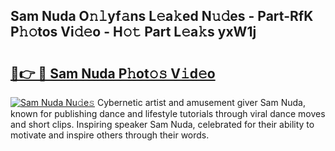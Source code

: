 ## Sam Nuda O𝚗𝚕yf𝚊ns L𝚎a𝚔ed N𝚞𝚍es - Part-RfK P𝚑𝚘tos Vi𝚍𝚎o - H𝚘𝚝 Part L𝚎a𝚔s yxW1j

# <h2><a href="http://kf7g45r.oniu.top/?m=Sam+Nuda">🔗👉 🔴 Sam Nuda P𝚑ot𝚘𝚜 V𝚒d𝚎o</a></h2>

[![Sam Nuda Nu𝚍e𝚜](https://i.imgur.com/0qMVB7G.gif)](http://kf7g45r.oniu.top/?m=Sam+Nuda)
Cybernetic artist and amusement giver Sam Nuda, known for publishing dance and lifestyle tutorials through viral dance moves and short clips. Inspiring speaker Sam Nuda, celebrated for their ability to motivate and inspire others through their words.  
